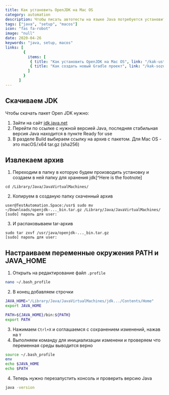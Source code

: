```yaml
---
title: Как установить OpenJDK на Mac OS
category: automation
description: Чтобы писать автотесты на языке Java потребуется установить пакет Oracle JDK или Open JDK. В этой статье мы расскажем в чем между ними различия, что лучше устанавливать, а также пройдемся по шагам для установки и настройке рабочей среды.
tags: ["java", "setup", "macos"]
icon: "fas fa-robot"
image: "null"
date: 2020-04-26
keywords: "java, setup, macos"
links: [
        {
          items: [
           { title: "Как установить OpenJDK на Mac OS", link: "/kak-ustanovit-open-jdk-na-mac-os/" },
           { title: "Как создать новый Gradle проект", link: "/kak-sozdat-novyj-gradle-proekt/" },
          ]
        }
      ]
---
```



## Скачиваем JDK 

Чтобы скачать пакет Open JDK нужно:

1. Зайти на сайт [jdk.java.net](https://jdk.java.net/)
2. Перейти по ссылке с нужной версией Java, последняя стабильная версия Java находится в пункте Ready for use
3. В разделе Build выбираем ссылку на архив с пакетом. Для Mac OS - это macOS / x64	tar.gz (sha256)

## Извлекаем архив

1. Переходим в папку в которую будем производить установку и создаем в ней папку для хранения jdk[^Here is the footnote]

```bash{outputLines: 2}
cd /Library/Java/JavaVirtualMachines/
```

2. Копируем в созданую папку скаченный архив

```bash{outputLines: 2}
user@TestAutomation.Space:/usr$ sudo mv ~/Downloads/openjdk-..._bin.tar.gz /Library/Java/JavaVirtualMachines/
[sudo] пароль для user: 
```

3. И распаковываем tar-архив

```bash{outputLines: 2}
sudo tar zxvf /usr/java/openjdk-..._bin.tar.gz
[sudo] пароль для user: 
```

## Настраиваем переменные окружения PATH и JAVA_HOME

1. Открыть на редактирование файл `.profile`

```bash
nano ~/.bash_profile
```

2. В конец добавляем строчки

```bash
JAVA_HOME="/Library/Java/JavaVirtualMachines/jdk.../Contents/Home"
export JAVA_HOME

PATH=${JAVA_HOME}/bin:${PATH}
export PATH
```

3. Нажимаем `Ctrl+X` и соглашаемся с сохранением изменений, нажав на `Y`
4. Выполняем команду для инициализации изменени и проверяем что переменная среды выводится верно

```bash
source ~/.bash_profile
env
echo $JAVA_HOME
echo $PATH
```

4. Теперь нужно перезапустить консоль и проверить версию Java

```bash
java -version
```
